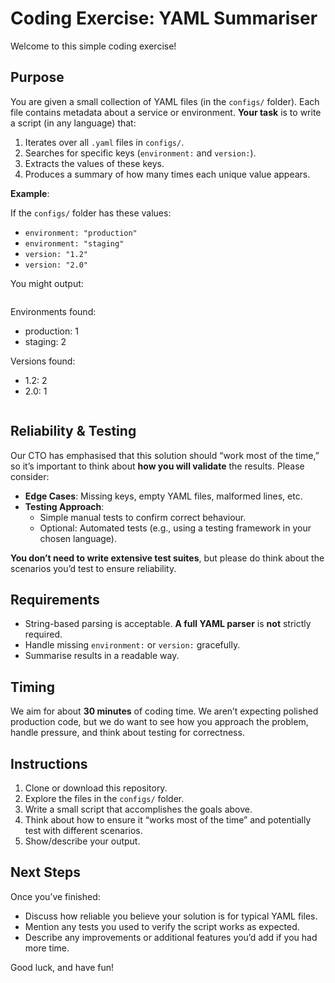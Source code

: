 # Coding Exercise: YAML Summariser

Welcome to this simple coding exercise!

## Purpose

You are given a small collection of YAML files (in the `configs/` folder). Each file contains metadata about a service or environment. **Your task** is to write a script (in any language) that:

1. Iterates over all `.yaml` files in `configs/`.
2. Searches for specific keys (`environment:` and `version:`).
3. Extracts the values of these keys.
4. Produces a summary of how many times each unique value appears.

**Example**:

If the `configs/` folder has these values:
- `environment: "production"`
- `environment: "staging"`
- `version: "1.2"`
- `version: "2.0"`

You might output:

```bash
```
Environments found:
- production: 1
- staging: 2

Versions found:
- 1.2: 2
- 2.0: 1
```
```


## Reliability & Testing

Our CTO has emphasised that this solution should “work most of the time,” so it’s important to think about **how you will validate** the results. Please consider:

- **Edge Cases**: Missing keys, empty YAML files, malformed lines, etc.
- **Testing Approach**:
  - Simple manual tests to confirm correct behaviour.
  - Optional: Automated tests (e.g., using a testing framework in your chosen language).

**You don’t need to write extensive test suites**, but please do think about the scenarios you’d test to ensure reliability.

## Requirements

- String-based parsing is acceptable. **A full YAML parser** is **not** strictly required.
- Handle missing `environment:` or `version:` gracefully.
- Summarise results in a readable way.

## Timing

We aim for about **30 minutes** of coding time. We aren’t expecting polished production code, but we do want to see how you approach the problem, handle pressure, and think about testing for correctness.

## Instructions

1. Clone or download this repository.
2. Explore the files in the `configs/` folder.
3. Write a small script that accomplishes the goals above.
4. Think about how to ensure it “works most of the time” and potentially test with different scenarios.
5. Show/describe your output.

## Next Steps

Once you’ve finished:

- Discuss how reliable you believe your solution is for typical YAML files.
- Mention any tests you used to verify the script works as expected.
- Describe any improvements or additional features you’d add if you had more time.

Good luck, and have fun!

